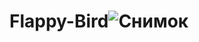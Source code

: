 # Flappy-Bird![Снимок](https://user-images.githubusercontent.com/112539059/187609652-1dc2c4a9-b92d-49b6-bdc9-f290d36aa2ef.PNG)
